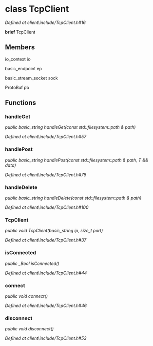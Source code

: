 # class TcpClient

*Defined at client\include/TcpClient.h#16*



**brief** TcpClient



## Members

io_context io

basic_endpoint ep

basic_stream_socket sock

ProtoBuf pb



## Functions

### handleGet

*public basic_string handleGet(const std::filesystem::path & path)*

*Defined at client\include/TcpClient.h#57*

### handlePost

*public basic_string handlePost(const std::filesystem::path & path, T && data)*

*Defined at client\include/TcpClient.h#78*

### handleDelete

*public basic_string handleDelete(const std::filesystem::path & path)*

*Defined at client\include/TcpClient.h#100*

### TcpClient

*public void TcpClient(basic_string ip, size_t port)*

*Defined at client\include/TcpClient.h#37*

### isConnected

*public _Bool isConnected()*

*Defined at client\include/TcpClient.h#44*

### connect

*public void connect()*

*Defined at client\include/TcpClient.h#46*

### disconnect

*public void disconnect()*

*Defined at client\include/TcpClient.h#53*



